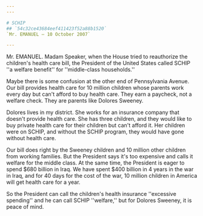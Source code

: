 ```yaml
---
---

# SCHIP
## `54c32ce43684eef411423f52a88b1520`
`Mr. EMANUEL — 10 October 2007`

---
```



Mr. EMANUEL. Madam Speaker, when the House tried to reauthorize the 
children's health care bill, the President of the United States called 
SCHIP ''a welfare benefit'' for ''middle-class households.''

Maybe there is some confusion at the other end of Pennsylvania 
Avenue. Our bill provides health care for 10 million children whose 
parents work every day but can't afford to buy health care. They earn a 
paycheck, not a welfare check. They are parents like Dolores Sweeney.

Dolores lives in my district. She works for an insurance company that 
doesn't provide health care. She has three children, and they would 
like to buy private health care for their children but can't afford it. 
Her children were on SCHIP, and without the SCHIP program, they would 
have gone without health care.

Our bill does right by the Sweeney children and 10 million other 
children from working families. But the President says it's too 
expensive and calls it welfare for the middle class. At the same time, 
the President is eager to spend $680 billion in Iraq. We have spent 
$400 billion in 4 years in the war in Iraq, and for 40 days for the 
cost of the war, 10 million children in America will get health care 
for a year.

So the President can call the children's health insurance ''excessive 
spending'' and he can call SCHIP ''welfare,'' but for Dolores Sweeney, 
it is peace of mind.
